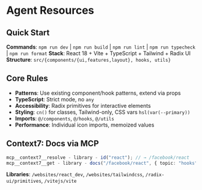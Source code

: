 # Agent Resources

## Quick Start

**Commands**: `npm run dev` | `npm run build` | `npm run lint` | `npm run typecheck` | `npm run format`
**Stack**: React 18 + Vite + TypeScript + Tailwind + Radix UI
**Structure**: `src/{components/{ui,features,layout}, hooks, utils}`

## Core Rules

- **Patterns**: Use existing component/hook patterns, extend via props
- **TypeScript**: Strict mode, no `any`
- **Accessibility**: Radix primitives for interactive elements
- **Styling**: `cn()` for classes, Tailwind-only, CSS vars `hsl(var(--primary))`
- **Imports**: `@/components`, `@/hooks`, `@/utils`
- **Performance**: Individual icon imports, memoized values

## Context7: Docs via MCP

```typescript
mcp__context7__resolve - library - id("react"); // → /facebook/react
mcp__context7__get - library - docs("/facebook/react", { topic: "hooks" });
```

**Libraries**: `/websites/react_dev`, `/websites/tailwindcss`, `/radix-ui/primitives`, `/vitejs/vite`

